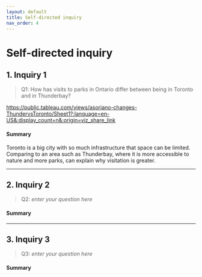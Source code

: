 ```yaml
---
layout: default
title: Self-directed inquiry
nav_order: 4
---
```


# Self-directed inquiry

## 1. Inquiry 1

> Q1: How has visits to parks in Ontario differ between being in Toronto and in Thunderbay?

<!-- Paste your embed code for your figure below-->



https://public.tableau.com/views/asoriano-changes-ThundervsToronto/Sheet1?:language=en-US&:display_count=n&:origin=viz_share_link

#### Summary
Toronto is a big city with so much infrastructure that space can be limited. Comparing to an area such as Thunderbay, where it is more accessible to nature and more parks, can explain why visitation is greater. 


---

## 2. Inquiry 2

> Q2: *enter your question here*

<!-- Paste your embed code for your figure below-->

#### Summary
<!-- Write a 2-sentence summary of the trends shown in the figure embedded above-->


---


## 3. Inquiry 3

> Q3: *enter your question here*

<!-- Paste your embed code for your figure below-->

#### Summary
<!-- Write a 2-sentence summary of the trends shown in the figure embedded above-->
